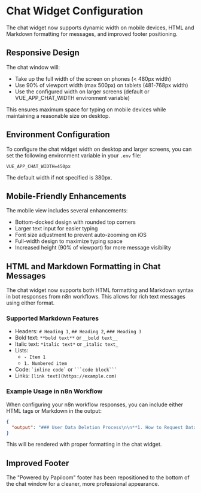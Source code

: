 # Chat Widget Configuration

The chat widget now supports dynamic width on mobile devices, HTML and Markdown formatting for messages, and improved footer positioning.

## Responsive Design

The chat window will:

- Take up the full width of the screen on phones (< 480px width)
- Use 90% of viewport width (max 500px) on tablets (481-768px width)
- Use the configured width on larger screens (default or VUE_APP_CHAT_WIDTH environment variable)

This ensures maximum space for typing on mobile devices while maintaining a reasonable size on desktop.

## Environment Configuration

To configure the chat widget width on desktop and larger screens, you can set the following environment variable in your `.env` file:

```
VUE_APP_CHAT_WIDTH=450px
```

The default width if not specified is 380px.

## Mobile-Friendly Enhancements

The mobile view includes several enhancements:

- Bottom-docked design with rounded top corners
- Larger text input for easier typing
- Font size adjustment to prevent auto-zooming on iOS
- Full-width design to maximize typing space
- Increased height (90% of viewport) for more message visibility

## HTML and Markdown Formatting in Chat Messages

The chat widget now supports both HTML formatting and Markdown syntax in bot responses from n8n workflows. This allows for rich text messages using either format.

### Supported Markdown Features

- Headers: `# Heading 1`, `## Heading 2`, `### Heading 3`
- Bold text: `**bold text**` or `__bold text__`
- Italic text: `*italic text*` or `_italic text_`
- Lists:
  - `- Item 1`
  - `1. Numbered item`
- Code: `` `inline code` `` or ` ```code block``` `
- Links: `[link text](https://example.com)`

### Example Usage in n8n Workflow

When configuring your n8n workflow responses, you can include either HTML tags or Markdown in the output:

```json
{
  "output": "### User Data Deletion Process\n\n**1. How to Request Data Deletion**\nYou can request the deletion of your account and associated personal information by:\n\n- **Manual Account Deletion** via Settings\n- Log in to your Papiloom account\n- Navigate to **Account Settings**\n- Click on **Delete My Account**"
}
```

This will be rendered with proper formatting in the chat widget.

## Improved Footer

The "Powered by Papiloom" footer has been repositioned to the bottom of the chat window for a cleaner, more professional appearance.
